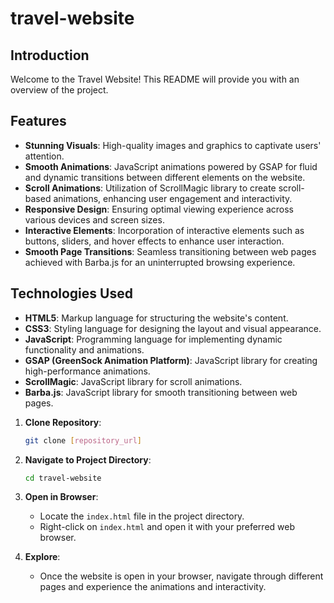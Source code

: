 # travel-website

## Introduction

Welcome to the Travel Website! This README will provide you with an overview of the project.

## Features

- **Stunning Visuals**: High-quality images and graphics to captivate users' attention.
- **Smooth Animations**: JavaScript animations powered by GSAP for fluid and dynamic transitions between different elements on the website.
- **Scroll Animations**: Utilization of ScrollMagic library to create scroll-based animations, enhancing user engagement and interactivity.
- **Responsive Design**: Ensuring optimal viewing experience across various devices and screen sizes.
- **Interactive Elements**: Incorporation of interactive elements such as buttons, sliders, and hover effects to enhance user interaction.
- **Smooth Page Transitions**: Seamless transitioning between web pages achieved with Barba.js for an uninterrupted browsing experience.

## Technologies Used

- **HTML5**: Markup language for structuring the website's content.
- **CSS3**: Styling language for designing the layout and visual appearance.
- **JavaScript**: Programming language for implementing dynamic functionality and animations.
- **GSAP (GreenSock Animation Platform)**: JavaScript library for creating high-performance animations.
- **ScrollMagic**: JavaScript library for scroll animations.
- **Barba.js**: JavaScript library for smooth transitioning between web pages.

1. **Clone Repository**:

   ```bash
   git clone [repository_url]
   ```

2. **Navigate to Project Directory**:

   ```bash
   cd travel-website
   ```

3. **Open in Browser**:

   - Locate the `index.html` file in the project directory.
   - Right-click on `index.html` and open it with your preferred web browser.

4. **Explore**:
   - Once the website is open in your browser, navigate through different pages and experience the animations and interactivity.
